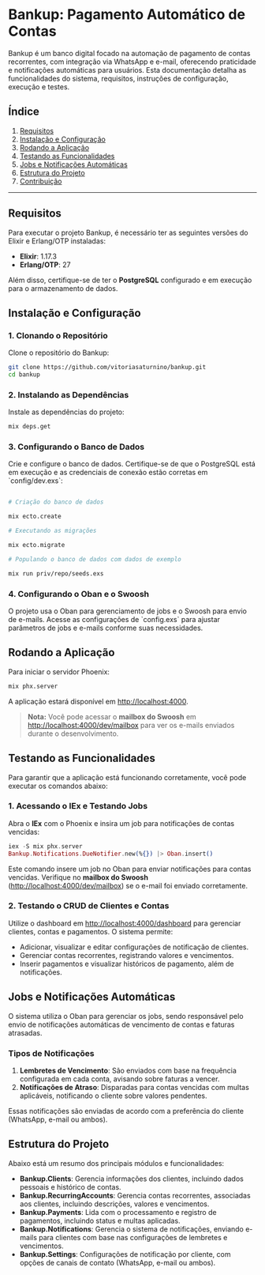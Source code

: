 # Bankup: Pagamento Automático de Contas

Bankup é um banco digital focado na automação de pagamento de contas recorrentes, com integração via WhatsApp e e-mail, oferecendo praticidade e notificações automáticas para usuários. Esta documentação detalha as funcionalidades do sistema, requisitos, instruções de configuração, execução e testes.

## Índice

1. [Requisitos](#requisitos)
2. [Instalação e Configuração](#instalação-e-configuração)
3. [Rodando a Aplicação](#rodando-a-aplicação)
4. [Testando as Funcionalidades](#testando-as-funcionalidades)
5. [Jobs e Notificações Automáticas](#jobs-e-notificações-automáticas)
6. [Estrutura do Projeto](#estrutura-do-projeto)
7. [Contribuição](#contribuição)

---

## Requisitos

Para executar o projeto Bankup, é necessário ter as seguintes versões do Elixir e Erlang/OTP instaladas:

- **Elixir**: 1.17.3
- **Erlang/OTP**: 27

Além disso, certifique-se de ter o **PostgreSQL** configurado e em execução para o armazenamento de dados.

## Instalação e Configuração

### 1. Clonando o Repositório

Clone o repositório do Bankup:

```bash
git clone https://github.com/vitoriasaturnino/bankup.git
cd bankup
```

### 2. Instalando as Dependências

Instale as dependências do projeto:

```bash
mix deps.get
```

### 3. Configurando o Banco de Dados

Crie e configure o banco de dados. Certifique-se de que o PostgreSQL está em execução e as credenciais de conexão estão corretas em \`config/dev.exs\`:

```bash

# Criação do banco de dados

mix ecto.create

# Executando as migrações

mix ecto.migrate

# Populando o banco de dados com dados de exemplo

mix run priv/repo/seeds.exs
```

### 4. Configurando o Oban e o Swoosh

O projeto usa o Oban para gerenciamento de jobs e o Swoosh para envio de e-mails. Acesse as configurações de \`config.exs\` para ajustar parâmetros de jobs e e-mails conforme suas necessidades.

## Rodando a Aplicação

Para iniciar o servidor Phoenix:

```bash
mix phx.server
```

A aplicação estará disponível em [http://localhost:4000](http://localhost:4000).

> **Nota:** Você pode acessar o **mailbox do Swoosh** em [http://localhost:4000/dev/mailbox](http://localhost:4000/dev/mailbox) para ver os e-mails enviados durante o desenvolvimento.

## Testando as Funcionalidades

Para garantir que a aplicação está funcionando corretamente, você pode executar os comandos abaixo:

### 1. Acessando o IEx e Testando Jobs

Abra o **IEx** com o Phoenix e insira um job para notificações de contas vencidas:

```elixir
iex -S mix phx.server
Bankup.Notifications.DueNotifier.new(%{}) |> Oban.insert()
```

Este comando insere um job no Oban para enviar notificações para contas vencidas. Verifique no **mailbox do Swoosh** ([http://localhost:4000/dev/mailbox](http://localhost:4000/dev/mailbox)) se o e-mail foi enviado corretamente.

### 2. Testando o CRUD de Clientes e Contas

Utilize o dashboard em [http://localhost:4000/dashboard](http://localhost:4000/dashboard) para gerenciar clientes, contas e pagamentos. O sistema permite:

- Adicionar, visualizar e editar configurações de notificação de clientes.
- Gerenciar contas recorrentes, registrando valores e vencimentos.
- Inserir pagamentos e visualizar históricos de pagamento, além de notificações.

## Jobs e Notificações Automáticas

O sistema utiliza o Oban para gerenciar os jobs, sendo responsável pelo envio de notificações automáticas de vencimento de contas e faturas atrasadas.

### Tipos de Notificações

1. **Lembretes de Vencimento**: São enviados com base na frequência configurada em cada conta, avisando sobre faturas a vencer.
2. **Notificações de Atraso**: Disparadas para contas vencidas com multas aplicáveis, notificando o cliente sobre valores pendentes.

Essas notificações são enviadas de acordo com a preferência do cliente (WhatsApp, e-mail ou ambos).

## Estrutura do Projeto

Abaixo está um resumo dos principais módulos e funcionalidades:

- **Bankup.Clients**: Gerencia informações dos clientes, incluindo dados pessoais e histórico de contas.
- **Bankup.RecurringAccounts**: Gerencia contas recorrentes, associadas aos clientes, incluindo descrições, valores e vencimentos.
- **Bankup.Payments**: Lida com o processamento e registro de pagamentos, incluindo status e multas aplicadas.
- **Bankup.Notifications**: Gerencia o sistema de notificações, enviando e-mails para clientes com base nas configurações de lembretes e vencimentos.
- **Bankup.Settings**: Configurações de notificação por cliente, com opções de canais de contato (WhatsApp, e-mail ou ambos).
